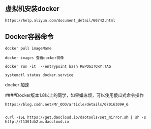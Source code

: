 ## 虚拟机安装docker

```
https://help.aliyun.com/document_detail/60742.html
```



## Docker容器命令

```
docker pull imageName
```

```
docker images 查看docker镜像	
```

```
docker run -it  --entrypoint bash REPOSITORY:TAG  
```

```
systemctl status docker.service
```







docker 加速

####Docker版本1.8以上的同学，如果嫌麻烦，可以使用傻瓜式命令操作

```
https://blog.csdn.net/Mr_OOO/article/details/67016309#_6


curl -sSL https://get.daocloud.io/daotools/set_mirror.sh | sh -s http://f1361db2.m.daocloud.io

```

